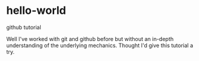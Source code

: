 # hello-world
github tutorial

Well I've worked with git and github before but without an in-depth understanding of the underlying mechanics. Thought I'd give this tutorial a try.
